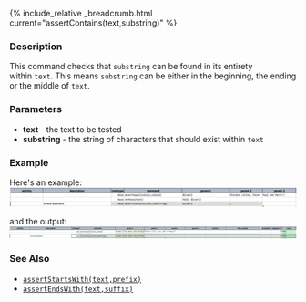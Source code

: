 {% include_relative _breadcrumb.html current="assertContains(text,substring)" %}


### Description
This command checks that `substring` can be found in its entirety within `text`. This means `substring` can be 
either in the beginning, the ending or the middle of `text`.


### Parameters
- **text** \- the text to be tested
- **substring** \- the string of characters that should exist within `text`


### Example
Here's an example:
![script](image/assertContains_01.png)

and the output:
![output](image/assertContains_02.png)


### See Also
- [`assertStartsWith(text,prefix)`](assertStartsWith(text,prefix))
- [`assertEndsWith(text,suffix)`](assertEndsWith(text,suffix))
